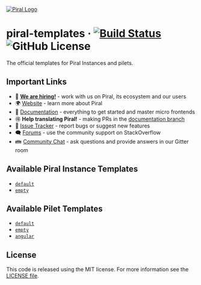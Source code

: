 [![Piral Logo](https://github.com/smapiot/piral/raw/main/docs/assets/logo.png)](https://piral.io)

# piral-templates &middot; [![Build Status](https://smapiot.visualstudio.com/piral-pipelines/_apis/build/status/smapiot.piral-templates?branchName=develop)](https://smapiot.visualstudio.com/piral-pipelines/_build/latest?definitionId=102&branchName=develop) ![GitHub License](https://img.shields.io/badge/license-MIT-blue.svg)

The official templates for Piral Instances and pilets.

## Important Links

* 📢 **[We are hiring!](https://smapiot.com/jobs)** - work with us on Piral, its ecosystem and our users
* 🌍 [Website](https://piral.io/) - learn more about Piral
* 📖 [Documentation](https://docs.piral.io/) - everything to get started and master micro frontends
* 🉐 **Help translating Piral!** - making PRs in the [documentation branch](https://github.com/smapiot/piral/tree/documentation)
* 🐞 [Issue Tracker](https://github.com/smapiot/piral/issues) - report bugs or suggest new features
* 🗨 [Forums](https://stackoverflow.com/questions/tagged/piral) - use the community support on StackOverflow
* 👪 [Community Chat](https://gitter.im/piral-io/community) - ask questions and provide answers in our Gitter room

## Available Piral Instance Templates

* [`default`](./templates/piral-template-default/README.md)
* [`empty`](./templates/piral-template-empty/README.md)

## Available Pilet Templates

* [`default`](./templates/pilet-template-default/README.md)
* [`empty`](./templates/pilet-template-empty/README.md)
* [`angular`](./templates/pilet-template-angular/README.md)

## License

This code is released using the MIT license. For more information see the [LICENSE file](LICENSE).
